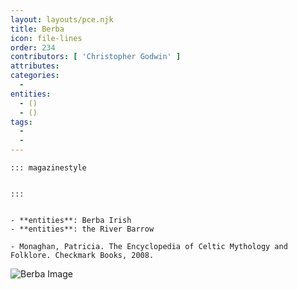 ```yaml
---
layout: layouts/pce.njk
title: Berba
icon: file-lines
order: 234
contributors: [ 'Christopher Godwin' ]
attributes:
categories:
  - 
entities:
  - ()
  - ()
tags:
  - 
  - 
---
```

``` tab [group1:Info]
::: magazinestyle


:::
```
``` tab [group1:Attributes]
```
``` tab [group1:Entities]
- **entities**: Berba Irish
- **entities**: the River Barrow
```
``` tab [group1:Sources]
- Monaghan, Patricia. The Encyclopedia of Celtic Mythology and Folklore. Checkmark Books, 2008.
```
![Berba Image]([None])
